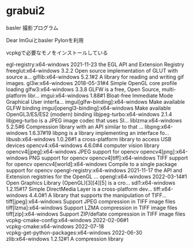 # grabui2
basler 撮影プログラム

Dear ImGuiとbasler Pylonを利用

vcpkgで必要なモノをインストールしている

egl-registry:x64-windows                           2021-11-23       the EGL API and Extension Registry
freeglut:x64-windows                               3.2.2            Open source implementation of GLUT with source a...
giflib:x64-windows                                 5.2.1#2          A library for reading and writing gif images.
gl3w:x64-windows                                   2018-05-31#4     Simple OpenGL core profile loading
glfw3:x64-windows                                  3.3.8            GLFW is a free, Open Source, multi-platform libr...
imgui:x64-windows                                  1.88#1           Bloat-free Immediate Mode Graphical User interfa...
imgui[glfw-binding]:x64-windows                                     Make available GLFW binding
imgui[opengl3-binding]:x64-windows                                  Make available OpenGL3/ES/ES2 (modern) binding
libjpeg-turbo:x64-windows                          2.1.4            libjpeg-turbo is a JPEG image codec that uses SI...
liblzma:x64-windows                                5.2.5#6          Compression library with an API similar to that ...
libpng:x64-windows                                 1.6.37#19        libpng is a library implementing an interface fo...
libusb:x64-windows                                 1.0.26#1         a cross-platform library to access USB devices
opencv4:x64-windows                                4.6.0#4          computer vision library
opencv4[jpeg]:x64-windows                                           JPEG support for opencv
opencv4[png]:x64-windows                                            PNG support for opencv
opencv4[tiff]:x64-windows                                           TIFF support for opencv
opencv4[world]:x64-windows                                          Compile to a single package support for opencv
opengl-registry:x64-windows                        2021-11-17       the API and Extension registries for the OpenGL ...
opengl:x64-windows                                 2022-03-14#1     Open Graphics Library (OpenGL)[3][4][5] is a cro...
sdl1:x64-windows                                   1.2.15#17        Simple DirectMedia Layer is a cross-platform dev...
tiff:x64-windows                                   4.4.0#1          A library that supports the manipulation of TIFF...
tiff[jpeg]:x64-windows                                              Support JPEG compression in TIFF image files
tiff[lzma]:x64-windows                                              Support LZMA compression in TIFF image files
tiff[zip]:x64-windows                                               Support ZIP/deflate compression in TIFF image files
vcpkg-cmake-config:x64-windows                     2022-02-06#1     
vcpkg-cmake:x64-windows                            2022-07-18       
vcpkg-get-python-packages:x64-windows              2022-06-30       
zlib:x64-windows                                   1.2.12#1         A compression library
